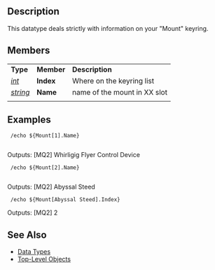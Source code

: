 ## Description

This datatype deals strictly with information on your "Mount" keyring.

## Members

|                                        |            |                              |
|----------------------------------------|------------|------------------------------|
| **Type**                               | **Member** | **Description**              |
| *[int](datatype-int.md)*       | **Index**  | Where on the keyring list    |
| *[string](datatype-string.md)* | **Name**   | name of the mount in XX slot |
|                                        |            |                              |

## Examples

` /echo ${Mount[1].Name}`  
` `

Outputs: \[MQ2\] Whirligig Flyer Control Device

` /echo ${Mount[2].Name}`  
` `

Outputs: \[MQ2\] Abyssal Steed

` /echo ${Mount[Abyssal Steed].Index}`

Outputs: \[MQ2\] 2

## See Also

-   [Data Types](data-types.md)
-   [Top-Level Objects](../top-level-objects/top-level-objects.md)


